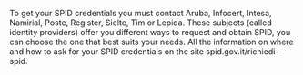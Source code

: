 To get your SPID credentials you must contact Aruba, Infocert, Intesa, Namirial, Poste, Register, Sielte, Tim or Lepida. These subjects (called identity providers) offer you different ways to request and obtain SPID, you can choose the one that best suits your needs. All the information on where and how to ask for your SPID credentials on the site spid.gov.it/richiedi-spid.